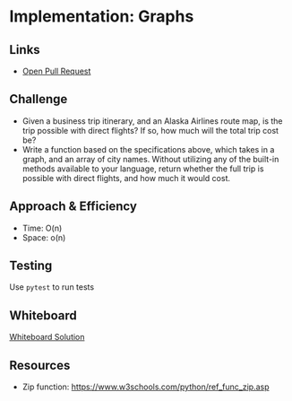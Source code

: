 # Implementation: Graphs
    
## Links
- [Open Pull Request]()

    
## Challenge
- Given a business trip itinerary, and an Alaska Airlines route map, is the trip possible with direct flights? If so, how much will the total trip cost be?
- Write a function based on the specifications above, which takes in a graph, and an array of city names. Without utilizing any of the built-in methods available to your language, return whether the full trip is possible with direct flights, and how much it would cost.
    
## Approach & Efficiency
- Time: O(n)
- Space: o(n)

## Testing
<!-- Description of how to run your tests -->
Use `pytest` to run tests

## Whiteboard

[Whiteboard Solution](./assets/getedge.png)

## Resources
- Zip function: https://www.w3schools.com/python/ref_func_zip.asp